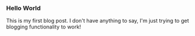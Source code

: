 ### Hello World
This is my first blog post. I don't have anything to say, I'm just trying to get blogging functionality to work!